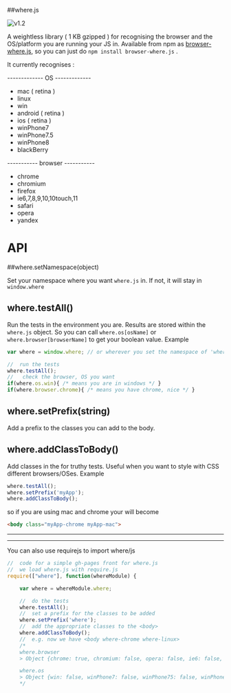 ##where.js

![v1.2](https://img.shields.io/badge/version-1.2-green.svg?style=flat)

A weightless library ( 1 KB gzipped ) for recognising the browser and the OS/platform you are running your JS in.
Available from npm as [browser-where.js](https://www.npmjs.com/package/browser-where.js), so you can just do `npm install browser-where.js` .

It currently recognises :

------------- OS -------------
  * mac ( retina )
  * linux
  * win
  * android ( retina )
  * ios ( retina )
  * winPhone7
  * winPhone7.5
  * winPhone8
  * blackBerry

----------- browser -----------

  * chrome
  * chromium
  * firefox
  * ie6,7,8,9,10,10touch,11
  * safari
  * opera
  * yandex

API
=====

##where.setNamespace(object)

Set your namespace where you want `where.js` in.
If not, it will stay in `window.where`

where.testAll()
------
Run the tests in the environment you are. Results are stored within the `where.js` object.
So you can call `where.os[osName]` or `where.browser[browserName]` to get your boolean value.
Example
```javascript
var where = window.where; // or wherever you set the namespace of 'where'

//	run the tests
where.testAll();
//	 check the browser, OS you want
if(where.os.win){ /* means you are in windows */ }
if(where.browser.chrome){ /* means you have chrome, nice */ }
```

where.setPrefix(string)
---
Add a prefix to the classes you can add to the body.

where.addClassToBody()
---
Add classes in the <body> for truthy tests. Useful when you want to style with CSS different browsers/OSes.
Example
```javascript
where.testAll();
where.setPrefix('myApp');
where.addClassToBody();
```

so if you are using mac and chrome your <body> will become
```html
<body class="myApp-chrome myApp-mac">
```
----

----

You can also use requirejs to import where/js
```javascript
//	code for a simple gh-pages front for where.js
//	we load where.js with require.js
require(["where"], function(whereModule) {

	var where = whereModule.where;

	//  do the tests
	where.testAll();
	//  set a prefix for the classes to be added
	where.setPrefix('where');
	//  add the appropriate classes to the <body>
	where.addClassToBody();
	//  e.g. now we have <body where-chrome where-linux>
	/*
	where.browser
	> Object {chrome: true, chromium: false, opera: false, ie6: false, ie7: false…}

	where.os
	> Object {win: false, winPhone7: false, winPhone75: false, winPhone8: false, linux: true…}
	*/
```

